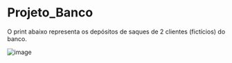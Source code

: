 # Projeto_Banco

O print abaixo representa os depósitos de saques de 2 clientes (fictícios) do banco.

![image](https://github.com/EribaldoOliveira/Projeto_Banco/assets/114995774/9d8683e3-28fb-4860-96e3-510c962386d0)
